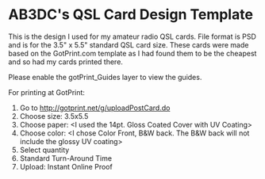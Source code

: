 # AB3DC's QSL Card Design Template

This is the design I used for my amateur radio QSL cards. File format is PSD and is for the 3.5" x 5.5" standard QSL card size.
These cards were made based on the GotPrint.com template as I had found them to be the cheapest and so had my cards printed there.

Please enable the gotPrint_Guides layer to view the guides.

For printing at GotPrint:
1) Go to http://gotprint.net/g/uploadPostCard.do
2) Choose size: 3.5x5.5
3) Choose paper: <I used the 14pt. Gloss Coated Cover with UV Coating>
4) Choose color: <I chose Color Front, B&W back. The B&W back will not include the glossy UV coating>
4) Select quantity
5) Standard Turn-Around Time
6) Upload: Instant Online Proof
